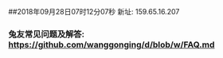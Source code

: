 ##2018年09月28日07时12分07秒 新址: 159.65.16.207
### 兔友常见问题及解答: https://github.com/wanggonging/d/blob/w/FAQ.md
